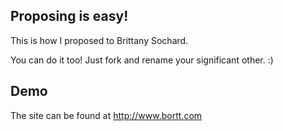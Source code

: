 ## Proposing is easy!

This is how I proposed to Brittany Sochard.

You can do it too! Just fork and rename your significant other. :)


## Demo

The site can be found at http://www.bortt.com

